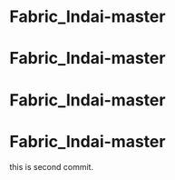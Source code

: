 ﻿# Fabric_Indai-master
# Fabric_Indai-master

# Fabric_Indai-master
# Fabric_Indai-master
this is second commit.


